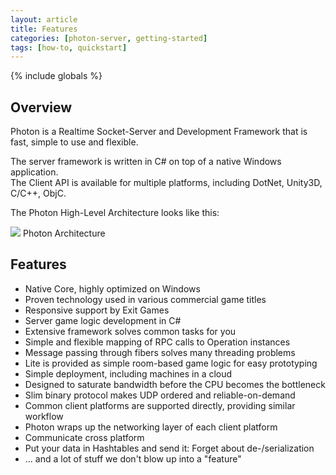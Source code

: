 ```yaml
---
layout: article
title: Features
categories: [photon-server, getting-started]
tags: [how-to, quickstart]
---
```

{% include globals %}

Overview
--------

Photon is a Realtime Socket-Server and Development Framework that is
fast, simple to use and flexible.

The server framework is written in C\# on top of a native Windows
application.\
 The Client API is available for multiple platforms, including DotNet,
Unity3D, C/C++, ObjC.

The Photon High-Level Architecture looks like this:

![](../img/OnePager-Photon-Structure.png) Photon Architecture

Features
--------

-   Native Core, highly optimized on Windows
-   Proven technology used in various commercial game titles
-   Responsive support by Exit Games
-   Server game logic development in C\#
-   Extensive framework solves common tasks for you
-   Simple and flexible mapping of RPC calls to Operation instances
-   Message passing through fibers solves many threading problems
-   Lite is provided as simple room-based game logic for easy
    prototyping
-   Simple deployment, including machines in a cloud
-   Designed to saturate bandwidth before the CPU becomes the bottleneck
-   Slim binary protocol makes UDP ordered and reliable-on-demand
-   Common client platforms are supported directly, providing similar
    workflow
-   Photon wraps up the networking layer of each client platform
-   Communicate cross platform
-   Put your data in Hashtables and send it: Forget about
    de-/serialization
-   ... and a lot of stuff we don't blow up into a "feature"

